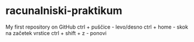 # racunalniski-praktikum
 My first repository on GitHub
ctrl + puščice - levo/desno
ctrl + home - skok na začetek vrstice
ctrl + shift + z - ponovi

